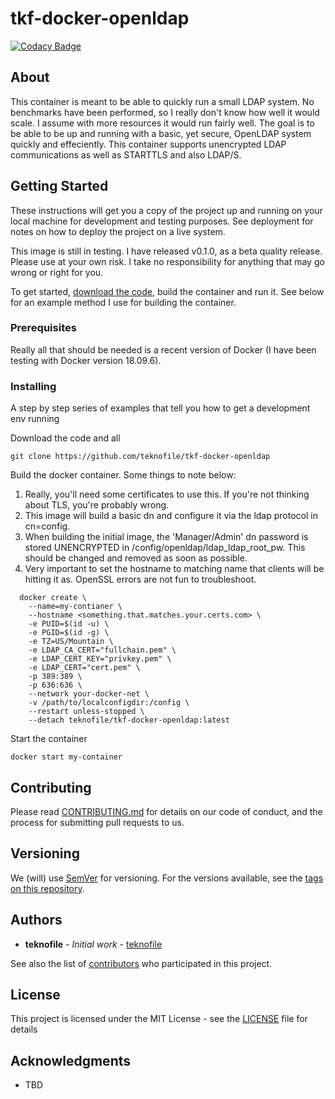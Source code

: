 # tkf-docker-openldap

[![Codacy Badge](https://api.codacy.com/project/badge/Grade/c6a16b51e70148aca06be059594a4888)](https://www.codacy.com/app/teknofile/tkf-docker-openldap?utm_source=github.com&amp;utm_medium=referral&amp;utm_content=teknofile/tkf-docker-openldap&amp;utm_campaign=Badge_Grade)

## About

This container is meant to be able to quickly run a small LDAP system. No benchmarks have been performed, so I really don't know how well it would scale. I assume with more resources it would run fairly well. The goal is to be able to be up and running with a basic, yet secure, OpenLDAP system quickly and effeciently. This container supports unencrypted LDAP communications as well as STARTTLS and also LDAP/S.

## Getting Started

These instructions will get you a copy of the project up and running on your local machine for development and testing purposes. See deployment for notes on how to deploy the project on a live system.

This image is still in testing. I have released v0.1.0, as a beta quality release. Please use at your own risk. I take no responsibility for anything that may go wrong or right for you.

To get started, [download the code](https://github.com/teknofile/tkf-docker-openldap/releases/tag/v0.1.0), build the container and run it. See below for an example method I use for building the container.

### Prerequisites

Really all that should be needed is a recent version of Docker (I have been testing with Docker version 18.09.6).

### Installing

A step by step series of examples that tell you how to get a development env running

Download the code and all

```
git clone https://github.com/teknofile/tkf-docker-openldap
```

Build the docker container. Some things to note below: 
1. Really, you'll need some certificates to use this. If you're not thinking about TLS, you're probably wrong.
2. This image will build a basic dn and configure it via the ldap protocol in cn=config. 
3. When building the initial image, the 'Manager/Admin' dn password is stored UNENCRYPTED in /config/openldap/ldap_ldap_root_pw. This should be changed and removed as soon as possible.
4. Very important to set the hostname to matching name that clients will be hitting it as. OpenSSL errors are not fun to troubleshoot.

```
  docker create \
    --name=my-contianer \
    --hostname <something.that.matches.your.certs.com> \
    -e PUID=$(id -u) \
    -e PGID=$(id -g) \
    -e TZ=US/Mountain \
    -e LDAP_CA_CERT="fullchain.pem" \
    -e LDAP_CERT_KEY="privkey.pem" \
    -e LDAP_CERT="cert.pem" \
    -p 389:389 \
    -p 636:636 \
    --network your-docker-net \
    -v /path/to/localconfigdir:/config \
    --restart unless-stopped \
    --detach teknofile/tkf-docker-openldap:latest
```

Start the container

```
docker start my-container
```

## Contributing

Please read [CONTRIBUTING.md](https://gist.github.com/PurpleBooth/b24679402957c63ec426) for details on our code of conduct, and the process for submitting pull requests to us.

## Versioning

We (will) use [SemVer](http://semver.org/) for versioning. For the versions available, see the [tags on this repository](https://github.com/your/project/tags).

## Authors

* **teknofile** - *Initial work* - [teknofile](https://teknofile.org/)

See also the list of [contributors](https://github.com/teknofile/tkf-docker-openldap/contributors) who participated in this project.

## License

This project is licensed under the MIT License - see the [LICENSE](https://github.com/teknofile/tkf-docker-openldap/blob/master/LICENSE) file for details

## Acknowledgments

* TBD
